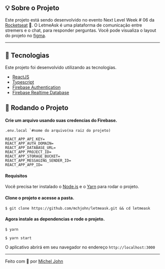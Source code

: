 ## 💡 Sobre o Projeto

Este projeto está sendo desenvolvido no evento Next Level Week # 06 da [Rocketseat](https://rocketseat.com.br/) 🚀. O LetmeAsk é uma plataforma de comunicação entre stremers e o chat, para responder perguntas. Você pode visualiza o layout do projeto no [figma](https://www.figma.com/file/GC5OfXmU028sGhn5ztx1r0/Letmeask-Copy?node-id=45%3A3278).

------

## 🧪 Tecnologias

Este projeto foi desenvolvido utilizando as tecnologias. 

- [ReactJS](https://reactjs.org/)
- [Typescript](https://www.typescriptlang.org/)
- [Firebase Authentication](https://firebase.google.com/products/auth)
- [Firebase Realtime Database](https://firebase.google.com/products/realtime-database)



## 🚀 Rodando o Projeto

#### Crie um arquivo usando suas credencias do Firebase.

```
.env.local `#nome do arquivo(na raiz do projeto)

REACT_APP_API_KEY=
REACT_APP_AUTH_DOMAIN=
REACT_APP_DATABASE_URL=
REACT_APP_PROJECT_ID=
REACT_APP_STORAGE_BUCKET=
REACT_APP_MESSAGING_SENDER_ID=
REACT_APP_APP_ID=
```

#### Requisitos

Você precisa ter instalado o [Node.js](https://nodejs.org/en/download/)  e o [Yarn](https://yarnpkg.com/) para rodar o projeto.

#### Clone o projeto e acesse a pasta.

`$ git clone https://github.com/mchjohn/letmeask.git && cd letmeask`

#### Agora instale as dependencias e rode o projeto.

`$ yarn`

`$ yarn start`

O aplicativo abrirá em seu navegador no endereço `http://localhost:3000`



------

Feito com 💜 por [Michel John](https://www.linkedin.com/in/micheljohn/)

